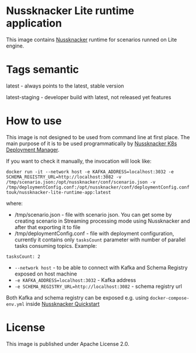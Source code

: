 # Nussknacker Lite runtime application

This image contains [Nussknacker](http://nussknacker.io) runtime for scenarios runned on Lite engine.

# Tags semantic

latest - always points to the latest, stable version

latest-staging - developer build with latest, not released yet features

# How to use

This image is not designed to be used from command line at first place. The main purpose of it is to be used programmatically by [Nussknacker K8s Deployment Manager](https://nussknacker.io/documentation/about/engines/LiteArchitecture/).

If you want to check it manually, the invocation will look like:
```
docker run -it --network host -e KAFKA_ADDRESS=localhost:3032 -e SCHEMA_REGISTRY_URL=http://localhost:3082 -v /tmp/scenario.json:/opt/nussknacker/conf/scenario.json -v /tmp/deploymentConfig.conf:/opt/nussknacker/conf/deploymentConfig.conf touk/nussknacker-lite-runtime-app:latest
```
where:
- /tmp/scenario.json - file with scenario json. You can get some by creating scenario in Streaming processing mode using Nussknacker and after that exporting it to file
- /tmp/deploymentConfig.conf - file with deployment configuration, currently it contains only `tasksCount` parameter with number of parallel tasks consuming topics. Example:
```
tasksCount: 2
```
- `--network host` - to be able to connect with Kafka and Schema Registry exposed on host machine
- `-e KAFKA_ADDRESS=localhost:3032` - Kafka address
- `-e SCHEMA_REGISTRY_URL=http://localhost:3082` - schema registry url

Both Kafka and schema registry can be exposed e.g. using `docker-compose-env.yml` inside [Nussknacker Quickstart](https://github.com/TouK/nussknacker-quickstart)

# License

This image is published under Apache License 2.0.
